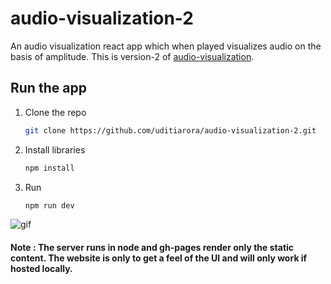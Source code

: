 # audio-visualization-2

An audio visualization react app which when played visualizes audio on the basis of amplitude.
This is version-2 of [audio-visualization](https://github.com/uditiarora/audio-visualization).

## Run the app
1. Clone the repo
    ```sh
    git clone https://github.com/uditiarora/audio-visualization-2.git
   ```
2. Install libraries
    ```sh
    npm install
    ```

3. Run
    ```sh
    npm run dev
    ```


![gif](audio.gif)

#### Note : The server runs in node and gh-pages render only the static content. The website is only to get a feel of the UI and will only work if hosted locally.